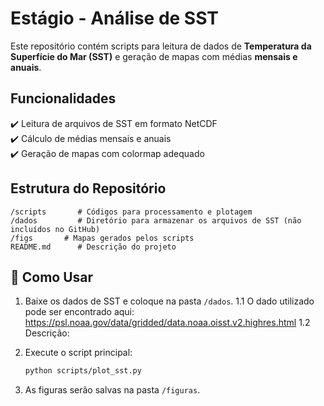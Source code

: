 #  Estágio - Análise de SST 

Este repositório contém scripts para leitura de dados de **Temperatura da Superfície do Mar (SST)** e geração de mapas com médias **mensais e anuais**.

##  Funcionalidades
✔️ Leitura de arquivos de SST em formato NetCDF  
✔️ Cálculo de médias mensais e anuais  
✔️ Geração de mapas com colormap adequado  

##  Estrutura do Repositório
```
/scripts       # Códigos para processamento e plotagem  
/dados         # Diretório para armazenar os arquivos de SST (não incluídos no GitHub)  
/figs       # Mapas gerados pelos scripts  
README.md      # Descrição do projeto  
```

## 🚀 Como Usar
1. Baixe os dados de SST e coloque na pasta `/dados`.
1.1 O dado utilizado pode ser encontrado aqui: https://psl.noaa.gov/data/gridded/data.noaa.oisst.v2.highres.html
1.2 Descrição:


2. Execute o script principal:  
   ```bash
   python scripts/plot_sst.py
   ```  
3. As figuras serão salvas na pasta `/figuras`.  

